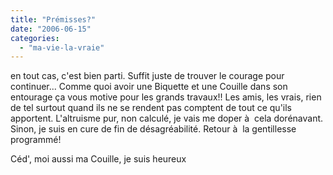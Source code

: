 ```yaml
---
title: "Prémisses?"
date: "2006-06-15"
categories: 
  - "ma-vie-la-vraie"
---
```


  
  
en tout cas, c'est bien parti. Suffit juste de trouver le courage pour continuer... Comme quoi avoir une Biquette et une Couille dans son entourage ça vous motive pour les grands travaux!! Les amis, les vrais, rien de tel surtout quand ils ne se rendent pas comptent de tout ce qu'ils apportent. L'altruisme pur, non calculé, je vais me doper à  cela dorénavant. Sinon, je suis en cure de fin de désagréabilité. Retour à  la gentillesse programmé!  
  
Céd', moi aussi ma Couille, je suis heureux
